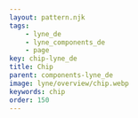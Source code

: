 ```yaml
---
layout: pattern.njk
tags: 
    - lyne_de
    - lyne_components_de
    - page
key: chip-lyne_de
title: Chip
parent: components-lyne_de
image: lyne/overview/chip.webp
keywords: chip
order: 150
---
```

